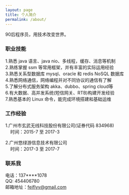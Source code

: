 ```yaml
---
layout: page
title: 个人简介
permalink: /about/
---
```


90后程序员，用技术改变世界。

### 职业技能

1.熟悉 java 语言、java nio、多线程，缓存、消息等机制  <br/>
2.熟练掌握 ssm 等常用框架，并有丰富的实际运用经验 <br/>
3.熟悉关系型数据库 mysql、oracle 和 redis NoSQL 数据库 <br/>
4.熟悉网络通信，网络编程并对不同协议的通信有了解 <br/>
5.了解分布式服务架构 akka、dubbo、spring cloud等 <br/>
6.有大数据、高并发系统(短信网关、RTB)构建开发经验 <br/>
7.熟悉基本的 Linux 命令，能完成环境搭建和基础运维 <br/>

### 工作经验

1.广州市玄武无线科技股份有限公司(证券代码 834968) <br/>
&nbsp;&nbsp;&nbsp;&nbsp;时间：2015-7 至 2017-3  <br/>


2.广州悠绿游信息技术有限公司 <br/>
&nbsp;&nbsp;&nbsp;&nbsp;时间：2017-3 至 2017-7  <br/>

### 联系我

电话：137****1078 <br/>
QQ: 454406780 <br/>
邮箱地址：[feiflyv@gmail.com](mailto:feiflyv@gmail.com)
